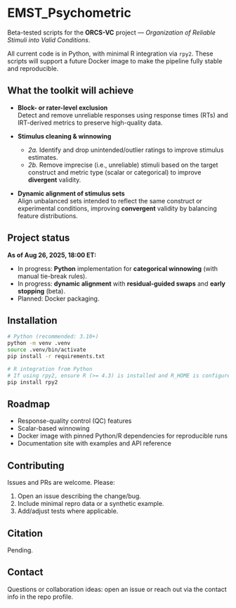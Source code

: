 # EMST_Psychometric

Beta-tested scripts for the **ORCS-VC** project — *Organization of Reliable Stimuli into Valid Conditions*.

All current code is in Python, with minimal R integration via `rpy2`. These scripts will support a future Docker image to make the pipeline fully stable and reproducible.

## What the toolkit will achieve

- **Block- or rater-level exclusion**  
  Detect and remove unreliable responses using response times (RTs) and IRT-derived metrics to preserve high-quality data.

- **Stimulus cleaning & winnowing**  
  - *2a.* Identify and drop unintended/outlier ratings to improve stimulus estimates.  
  - *2b.* Remove imprecise (i.e., unreliable) stimuli based on the target construct and metric type (scalar or categorical) to improve **divergent** validity.

- **Dynamic alignment of stimulus sets**  
  Align unbalanced sets intended to reflect the same construct or experimental conditions, improving **convergent** validity by balancing feature distributions.

## Project status

**As of Aug 26, 2025, 18:00 ET:**
- In progress: **Python** implementation for **categorical winnowing** (with manual tie-break rules).  
- In progress: **dynamic alignment** with **residual-guided swaps** and **early stopping** (beta).  
- Planned: Docker packaging.

## Installation

```bash
# Python (recommended: 3.10+)
python -m venv .venv
source .venv/bin/activate
pip install -r requirements.txt

# R integration from Python
# If using rpy2, ensure R (>= 4.3) is installed and R_HOME is configured.
pip install rpy2
```

## Roadmap

- Response-quality control (QC) features  
- Scalar-based winnowing  
- Docker image with pinned Python/R dependencies for reproducible runs  
- Documentation site with examples and API reference

## Contributing

Issues and PRs are welcome. Please:
1. Open an issue describing the change/bug.
2. Include minimal repro data or a synthetic example.
3. Add/adjust tests where applicable.

## Citation

Pending.

## Contact

Questions or collaboration ideas: open an issue or reach out via the contact info in the repo profile.
